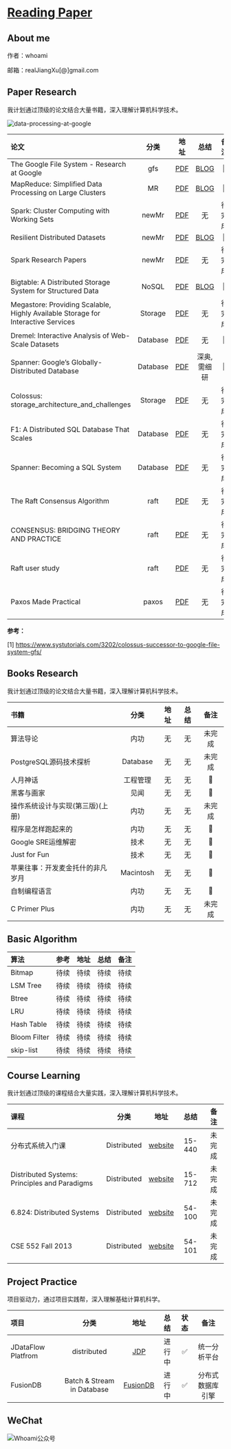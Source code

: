 # [Reading Paper](http://www.itweet.cn)

## About me

作者：whoami

邮箱：realJiangXu[@]gmail.com

## Paper Research

我计划通过顶级的论文结合大量书籍，深入理解计算机科学技术。

![data-processing-at-google](https://github.com/realxujiang/paper/raw/master/research/img/data-processing-at-google.png)

| 论文 | 分类 | 地址 |  总结 | 备注 | 
| :--- | :----: | :----: | :----: | :----: |
| The Google File System - Research at Google | gfs | [PDF](https://research.google.com/archive/gfs-sosp2003.pdf) | [BLOG](http://www.itweet.cn/2018/04/20/distributed-file-system-design/) |  :seedling: |
| MapReduce: Simplified Data Processing on Large Clusters    | MR      | [PDF](https://research.google.com/archive/mapreduce-osdi04.pdf)     | [BLOG](http://www.itweet.cn/2018/04/23/mapreduce-osdi04/)     |  :seedling:    |
| Spark: Cluster Computing with Working Sets    | newMr      | [PDF](https://www.usenix.org/event/hotcloud10/tech/full_papers/Zaharia.pdf)     | 无     |  待完成     |
| Resilient Distributed Datasets    | newMr      | [PDF](http://people.csail.mit.edu/matei/papers/2012/nsdi_spark.pdf)     | [BLOG](http://www.itweet.cn/2018/06/23/why-spark-rdd/)     |  :seedling:     |
| Spark Research Papers    | newMr      | [PDF](https://github.com/linbojin/spark-notes/tree/master/research-papers)     | 无     |  待完成     |
| Bigtable: A Distributed Storage System for Structured Data    |  NoSQL  | [PDF](https://research.google.com/archive/bigtable-osdi06.pdf)        | [BLOG](http://www.itweet.cn/2018/05/07/bigtable-osdi06/)     |  :seedling:     |
| Megastore: Providing Scalable, Highly Available Storage for Interactive Services   | Storage      | [PDF](http://cidrdb.org/cidr2011/Papers/CIDR11_Paper32.pdf)     | 无     |  待完成     |
| Dremel: Interactive Analysis of Web-Scale Datasets    | Database      | [PDF](https://research.google.com/pubs/archive/36632.pdf)     | 无     |  :seedling:     |
| Spanner: Google’s Globally-Distributed Database    | Database      | [PDF](https://static.googleusercontent.com/media/research.google.com/zh-CN//archive/spanner-osdi2012.pdf)     | 深奥,需细研     |  :seedling:    |
| Colossus: storage_architecture_and_challenges    | Storage      | [PDF](https://static.googleusercontent.com/media/research.google.com/zh-CN//archive/spanner-osdi2012.pdf)     | 无     |  待完成     |
| F1: A Distributed SQL Database That Scales    | Database      | [PDF](https://static.googleusercontent.com/media/research.google.com/zh-CN//pubs/archive/41344.pdf)     | 无     |  待完成     |
| Spanner: Becoming a SQL System    | Database      | [PDF](https://static.googleusercontent.com/media/research.google.com/zh-CN//pubs/archive/46103.pdf)     | 无     |  待完成     |
| The Raft Consensus Algorithm    | raft      | [PDF](https://raft.github.io/raft.pdf)     | 无     |  待完成     |
| CONSENSUS: BRIDGING THEORY AND PRACTICE    | raft      | [PDF](https://ramcloud.stanford.edu/~ongaro/thesis.pdf)     | 无     |  待完成     |
| Raft user study    | raft      | [PDF](https://ramcloud.stanford.edu/~ongaro/userstudy/)     | 无     |  待完成     |
| Paxos Made Practical    | paxos      | [PDF](http://www.scs.stanford.edu/~dm/home/papers/paxos.pdf)     | 无     |  待完成     |

**参考：**

[1] https://www.systutorials.com/3202/colossus-successor-to-google-file-system-gfs/

## Books Research

我计划通过顶级的论文结合大量书籍，深入理解计算机科学技术。

| 书籍 | 分类 | 地址 |  总结 | 备注 | 
| :--- | :----: | :----: | :----: | :----: |
| 算法导论 | 内功 | 无 | 无 |  未完成 |
| PostgreSQL源码技术探析    | Database      | 无    | 无     |  未完成     |
| 人月神话    | 工程管理      | 无    | 无     |  :100:     |
| 黑客与画家 | 见闻 | 无 | 无 |  :100:  |
| 操作系统设计与实现(第三版)(上册)    | 内功      | 无    | 无     |  未完成     |
| 程序是怎样跑起来的    | 内功      | 无    | 无     |  :100:     |
| Google SRE运维解密    | 技术      | 无    | 无     |  :100:     |
| Just for Fun    | 技术      | 无    | 无     |  :100:     |
| 苹果往事：开发麦金托什的非凡岁月  | Macintosh      | 无    | 无     |  :100:     |
| 自制编程语言    | 内功      | 无    | 无     |  :100:      |
| C Primer Plus    | 内功      | 无    | 无     |  未完成     |


## Basic Algorithm

| 算法 | 参考 | 地址 |  总结 | 备注 | 
| :--- | :----: | :----: | :----: | :----: |
| Bitmap | 待续 | 待续 | 待续 |  待续 |
| LSM Tree | 待续 | 待续 | 待续 |  待续 |
| Btree | 待续 | 待续 | 待续 |  待续 |
| LRU | 待续 | 待续 | 待续 |  待续 |
| Hash Table |待续 | 待续 | 待续 |  待续 |
| Bloom Filter | 待续 | 待续 | 待续 |  待续 |
| skip-list | 待续 | 待续 | 待续 |  待续 |

## Course Learning

我计划通过顶级的课程结合大量实践，深入理解计算机科学技术。

| 课程 | 分类 | 地址 |  总结 | 备注 | 
| :--- | :----: | :----: | :----: | :----: |
| 分布式系统入门课 | Distributed | [website](http://www.cs.cmu.edu/afs/cs.cmu.edu/academic/class/15712-s12/www/syllabus.html) | 15-440 |  未完成 |
| Distributed Systems: Principles and Paradigms    |   Distributed    | [website](http://www.cs.cmu.edu/~dga/15-440/S14/syllabus.html)    | 15-712     |  未完成     |
| 6.824: Distributed Systems    |   Distributed    | [website](https://pdos.csail.mit.edu/6.824/)    | 54-100     |  未完成     |
| CSE 552 Fall 2013   |   Distributed    | [website](https://courses.cs.washington.edu/courses/cse552/13au/calendar/lecturelist.html)    | 54-101     |  未完成     |


## Project Practice

项目驱动力，通过项目实践帮，深入理解基础计算机科学。

| 项目 | 分类 | 地址 |  总结 | 状态 | 备注 | 
| :--- | :----: | :----: | :----: | :----: | :----: |
| JDataFlow Platfrom | distributed | [JDP](https://fusionlab.cn) | 进行中 |  :white_check_mark: | 统一分析平台 |
| FusionDB | Batch & Stream in Database  | [FusionDB](http://www.fusionlab.cn/zh-cn/fdb/quickstart.html)   |  进行中   |  :white_check_mark:  | 分布式数据库引擎 |


## WeChat

![Whoami公众号](https://raw.githubusercontent.com/jikelab/labs/master/common/img/weixin_public.gif)
